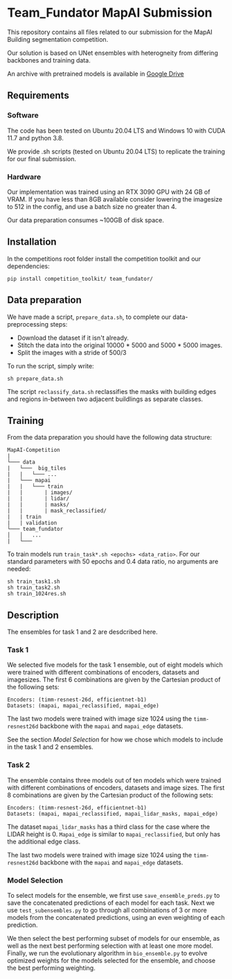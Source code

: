 # Team_Fundator MapAI Submission

This repository contains all files related to our submission for the MapAI Building segmentation competition.

Our solution is based on UNet ensembles with heterogneity from differing backbones and training data.

An archive with pretrained models is available in [Google Drive](https://drive.google.com/drive/folders/1SQnS-cczKYae0_FpBFchFGpZ3X4QFyZo?usp=share_link)

## Requirements

### Software
The code has been tested on Ubuntu 20.04 LTS and Windows 10 with CUDA 11.7 and python 3.8.

We provide .sh scripts (tested on Ubuntu 20.04 LTS) to replicate the training for our final submission.

### Hardware
Our implementation was trained using an RTX 3090 GPU with 24 GB of VRAM. If you have less than 8GB available consider lowering the imagesize to 512 in the config, and use a batch size no greater than 4.

Our data preparation consumes ~100GB of disk space.

## Installation

In the competitions root folder install the competition toolkit and our dependencies:

    pip install competition_toolkit/ team_fundator/

## Data preparation
We have made a script, `prepare_data.sh`, to complete our data-preprocessing steps:
* Download the dataset if it isn't already.
* Stitch the data into the original 10000 * 5000 and 5000 * 5000 images.
* Split the images with a stride of 500/3

To run the script, simply write:

    sh prepare_data.sh

The script `reclassify_data.sh` reclassifies the masks with building edges and regions in-between two adjacent buildlings as separate classes.

## Training

From the data preparation you should have the following data structure:
    
    MapAI-Competition
    |
    └─── data 
    |   └───  big_tiles
    |   |   └─── ...
    |   └─── mapai
    |   |   └─── train
    |   |       | images/
    |   |       | lidar/
    |   |       | masks/
    |   |       | mask_reclassified/
    |   | train
    |   | validation
    └─── team_fundator
    │   │   ...
    |   └───
To train models run `train_task*.sh <epochs> <data_ratio>`. For our standard parameters with 50 epochs and 0.4 data ratio, no arguments are needed:

    sh train_task1.sh
    sh train_task2.sh
    sh train_1024res.sh
    
    
    
## Description
The ensembles for task 1 and 2 are desdcribed here.
### Task 1
We selected five models for the task 1 ensemble, out of eight models which were trained with different combinations of encoders, datasets and imagesizes. The first 6 combinations are given by the Cartesian product of the following sets:
    
    Encoders: (timm-resnest-26d, efficientnet-b1)
    Datasets: (mapai, mapai_reclassified, mapai_edge)

The last two models were trained with image size 1024 using the  `timm-resnest26d` backbone with the  `mapai` and  `mapai_edge` datasets. 

See the section *Model Selection* for how we chose which models to include in the task 1 and 2 ensembles.

### Task 2
The ensemble contains three models out of ten models which were trained with different combinations of encoders, datasets and image sizes. The first 8 combinations are given by the Cartesian product of the following sets:
    
    Encoders: (timm-resnest-26d, efficientnet-b1)
    Datasets: (mapai, mapai_reclassified, mapai_lidar_masks, mapai_edge)


The dataset `mapai_lidar_masks` has a third class for the case where the LIDAR height is 0. `Mapai_edge` is similar to `mapai_reclassified`, but only has the additional edge class.

The last two models were trained with image size 1024 using the  `timm-resnest26d` backbone with the  `mapai` and  `mapai_edge` datasets.

### Model Selection
To select models for the ensemble, we first use `save_ensemble_preds.py` to save the concatenated predictions of each model for each task. Next we use `test_subensembles.py` to go through all combinations of 3 or more models from the concatenated predictions, using an even weighting of each prediction.

We then select the best performing subset of models for our ensemble, as well as the next best performing selection with at least one more model. Finally, we run the evolutionary algorithm in `bio_ensemble.py` to evolve optimized weights for the models selected for the ensemble, and choose the best performing weighting.
